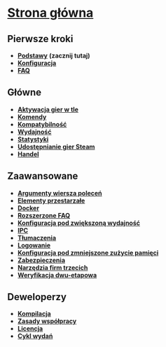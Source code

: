 # **[Strona główna](https://github.com/JustArchiNET/ArchiSteamFarm/wiki/Home-pl-PL)**

## Pierwsze kroki

* **[Podstawy](https://github.com/JustArchiNET/ArchiSteamFarm/wiki/Setting-up-pl-PL)** **(zacznij tutaj)**
* **[Konfiguracja](https://github.com/JustArchiNET/ArchiSteamFarm/wiki/Configuration-pl-PL)**
* **[FAQ](https://github.com/JustArchiNET/ArchiSteamFarm/wiki/FAQ-pl-PL)**

## Główne

* **[Aktywacja gier w tle](https://github.com/JustArchiNET/ArchiSteamFarm/wiki/Background-games-redeemer)**
* **[Komendy](https://github.com/JustArchiNET/ArchiSteamFarm/wiki/Commands)**
* **[Kompatybilność](https://github.com/JustArchiNET/ArchiSteamFarm/wiki/Compatibility)**
* **[Wydajność](https://github.com/JustArchiNET/ArchiSteamFarm/wiki/Performance-pl-PL)**
* **[Statystyki](https://github.com/JustArchiNET/ArchiSteamFarm/wiki/Statistics)**
* **[Udostępnianie gier Steam](https://github.com/JustArchiNET/ArchiSteamFarm/wiki/Steam-Family-Sharing-pl-PL)**
* **[Handel](https://github.com/JustArchiNET/ArchiSteamFarm/wiki/Trading)**

## Zaawansowane

* **[Argumenty wiersza poleceń](https://github.com/JustArchiNET/ArchiSteamFarm/wiki/Command-line-arguments)**
* **[Elementy przestarzałe](https://github.com/JustArchiNET/ArchiSteamFarm/wiki/Deprecation)**
* **[Docker](https://github.com/JustArchiNET/ArchiSteamFarm/wiki/Docker)**
* **[Rozszerzone FAQ](https://github.com/JustArchiNET/ArchiSteamFarm/wiki/Extended-FAQ)**
* **[Konfiguracja pod zwiększoną wydajność](https://github.com/JustArchiNET/ArchiSteamFarm/wiki/High-performance-setup)**
* **[IPC](https://github.com/JustArchiNET/ArchiSteamFarm/wiki/IPC)**
* **[Tłumaczenia](https://github.com/JustArchiNET/ArchiSteamFarm/wiki/Localization)**
* **[Logowanie](https://github.com/JustArchiNET/ArchiSteamFarm/wiki/Logging-pl-PL)**
* **[Konfiguracja pod zmniejszone zużycie pamięci](https://github.com/JustArchiNET/ArchiSteamFarm/wiki/Low-memory-setup)**
* **[Zabezpieczenia](https://github.com/JustArchiNET/ArchiSteamFarm/wiki/Security-pl-PL)**
* **[Narzędzia firm trzecich](https://github.com/JustArchiNET/ArchiSteamFarm/wiki/Third-party-tools-pl-PL)**
* **[Weryfikacja dwu-etapowa](https://github.com/JustArchiNET/ArchiSteamFarm/wiki/Two-factor-authentication)**

## Deweloperzy

* **[Kompilacja](https://github.com/JustArchiNET/ArchiSteamFarm/wiki/Compilation-pl-PL)**
* **[Zasady współpracy](https://github.com/JustArchiNET/ArchiSteamFarm/blob/master/.github/CONTRIBUTING.md)**
* **[Licencja](https://github.com/JustArchiNET/ArchiSteamFarm/wiki/License-pl-PL)**
* **[Cykl wydań](https://github.com/JustArchiNET/ArchiSteamFarm/wiki/Release-cycle)**